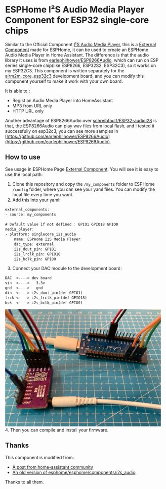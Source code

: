 # ESPHome I²S Audio Media Player Component for ESP32 single-core chips
Similar to the Official Component  [I²S Audio Media Player](https://esphome.io/components/media_player/i2s_audio), this is a [External Component](https://esphome.io/components/external_components.html) made for ESPHome, it can be used to create an ESPHome Audio Media Player in Home Assistant.
The difference is that the audio library it uses is from [earlephilhower/ESP8266Audio](https://github.com/earlephilhower/ESP8266Audio), which can run on ESP series single-core chip(like ESP8266, ESP32S2, ESP32C3), so it works on my ESP32C3. 
This component is written separately for the [airm2m_core_esp32c3 ](https://wiki.luatos.com/chips/esp32c3) development board, and you can modify this component yourself to make it work with your own board.

  It is able to :
- Regist an Audio Media Player into HomeAssistant
- MP3 from URL only
- HTTP URL only

Another advantage of  ESP8266Audio over [schreibfaul1/ESP32-audioI2S](https://github.com/schreibfaul1/ESP32-audioI2S) is that, the ESP8266Audio can play wav files from local flash, and I tested it successfully on esp32c3, you can see more samples in [https://github.com/earlephilhower/ESP8266Audio](https://github.com/earlephilhower/ESP8266Audio).

## How to use 
See usage in ESPHome Page [External Component](https://esphome.io/components/external_components.html).
You will see it is easy to use the local path:
1. Clone this repository and copy the `/my_components` folder  to ESPHome ` /config` folder, where you can see your yaml files.
You can modify the local file every time you want.
2. Add this into your yaml:
```
external_components:
- source: my_components

# Default value if not defined : GPIO1 GPIO18 GPIO0
media_player:
- platform: singlecore_i2s_audio
    name: ESPHome I2S Media Player
    dac_type: external
    i2s_dout_pin: GPIO1
    i2s_lrclk_pin: GPIO18
    i2s_bclk_pin: GPIO0
```
3. Connect your DAC module to the development board:
```
DAC  <----> dev board
vin  <---->   3.3v
gnd  <---->   gnd
din  <----> i2s_dout_pin(def GPIO1)
lrck <----> i2s_lrclk_pin(def GPIO18)
bck  <----> i2s_bclk_pin(def GPIO0)
```
![Image](./my_components/IMG_3205.jpeg)
4. Then you can compile and install your firmware.
## Thanks 
This component is modified from:
 - [A post from home-assistant community](https://community.home-assistant.io/t/turn-an-esp8266-wemosd1mini-into-an-audio-notifier-for-home-assistant-play-mp3-tts-rttl/211499/122) 
 - [ An old version of esphome/esphome/components/i2s_audio](https://github.com/esphome/esphome/tree/jesserockz-2023-121/esphome/components/i2s_audio)

Thanks to all them.
